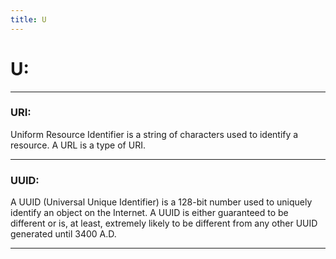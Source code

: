 ```yaml
---
title: U
---
```


# **U:** 

___


### **URI:** 
Uniform Resource Identifier is a string of characters used to identify a resource. A URL is a type of URI.

___

### **UUID:** 
A UUID (Universal Unique Identifier) is a 128-bit number used to uniquely identify an object on the Internet. 
A UUID is either guaranteed to be different or is, at least, extremely likely to be different from any other 
UUID generated until 3400 A.D. 

___


